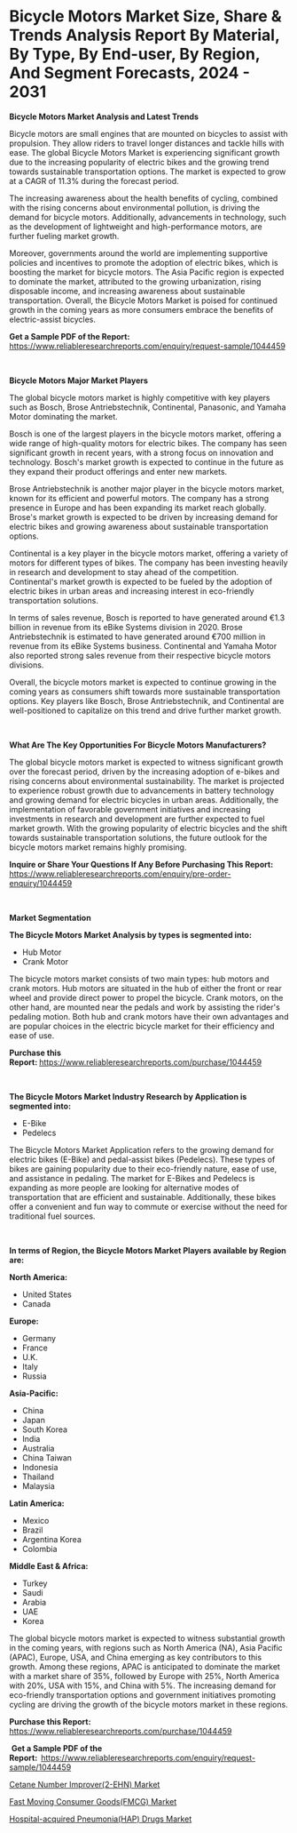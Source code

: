 <p><h1>Bicycle Motors Market Size, Share & Trends Analysis Report By Material, By Type, By End-user, By Region, And Segment Forecasts, 2024 - 2031</h1></p><p><strong>Bicycle Motors Market Analysis and Latest Trends</strong></p>
<p><p>Bicycle motors are small engines that are mounted on bicycles to assist with propulsion. They allow riders to travel longer distances and tackle hills with ease. The global Bicycle Motors Market is experiencing significant growth due to the increasing popularity of electric bikes and the growing trend towards sustainable transportation options. The market is expected to grow at a CAGR of 11.3% during the forecast period.</p><p>The increasing awareness about the health benefits of cycling, combined with the rising concerns about environmental pollution, is driving the demand for bicycle motors. Additionally, advancements in technology, such as the development of lightweight and high-performance motors, are further fueling market growth. </p><p>Moreover, governments around the world are implementing supportive policies and incentives to promote the adoption of electric bikes, which is boosting the market for bicycle motors. The Asia Pacific region is expected to dominate the market, attributed to the growing urbanization, rising disposable income, and increasing awareness about sustainable transportation. Overall, the Bicycle Motors Market is poised for continued growth in the coming years as more consumers embrace the benefits of electric-assist bicycles.</p></p>
<p><strong>Get a Sample PDF of the Report:&nbsp;</strong> <a href="https://www.reliableresearchreports.com/enquiry/request-sample/1044459">https://www.reliableresearchreports.com/enquiry/request-sample/1044459</a></p>
<p>&nbsp;</p>
<p><strong>Bicycle Motors Major Market Players</strong></p>
<p><p>The global bicycle motors market is highly competitive with key players such as Bosch, Brose Antriebstechnik, Continental, Panasonic, and Yamaha Motor dominating the market. </p><p>Bosch is one of the largest players in the bicycle motors market, offering a wide range of high-quality motors for electric bikes. The company has seen significant growth in recent years, with a strong focus on innovation and technology. Bosch's market growth is expected to continue in the future as they expand their product offerings and enter new markets.</p><p>Brose Antriebstechnik is another major player in the bicycle motors market, known for its efficient and powerful motors. The company has a strong presence in Europe and has been expanding its market reach globally. Brose's market growth is expected to be driven by increasing demand for electric bikes and growing awareness about sustainable transportation options.</p><p>Continental is a key player in the bicycle motors market, offering a variety of motors for different types of bikes. The company has been investing heavily in research and development to stay ahead of the competition. Continental's market growth is expected to be fueled by the adoption of electric bikes in urban areas and increasing interest in eco-friendly transportation solutions.</p><p>In terms of sales revenue, Bosch is reported to have generated around €1.3 billion in revenue from its eBike Systems division in 2020. Brose Antriebstechnik is estimated to have generated around €700 million in revenue from its eBike Systems business. Continental and Yamaha Motor also reported strong sales revenue from their respective bicycle motors divisions.</p><p>Overall, the bicycle motors market is expected to continue growing in the coming years as consumers shift towards more sustainable transportation options. Key players like Bosch, Brose Antriebstechnik, and Continental are well-positioned to capitalize on this trend and drive further market growth.</p></p>
<p>&nbsp;</p>
<p><strong>What Are The Key Opportunities For Bicycle Motors Manufacturers?</strong></p>
<p><p>The global bicycle motors market is expected to witness significant growth over the forecast period, driven by the increasing adoption of e-bikes and rising concerns about environmental sustainability. The market is projected to experience robust growth due to advancements in battery technology and growing demand for electric bicycles in urban areas. Additionally, the implementation of favorable government initiatives and increasing investments in research and development are further expected to fuel market growth. With the growing popularity of electric bicycles and the shift towards sustainable transportation solutions, the future outlook for the bicycle motors market remains highly promising.</p></p>
<p><strong>Inquire or Share Your Questions If Any Before Purchasing This Report:</strong> <a href="https://www.reliableresearchreports.com/enquiry/pre-order-enquiry/1044459">https://www.reliableresearchreports.com/enquiry/pre-order-enquiry/1044459</a></p>
<p>&nbsp;</p>
<p><strong>Market Segmentation</strong></p>
<p><strong>The Bicycle Motors Market Analysis by types is segmented into:</strong></p>
<p><ul><li>Hub Motor</li><li>Crank Motor</li></ul></p>
<p><p>The bicycle motors market consists of two main types: hub motors and crank motors. Hub motors are situated in the hub of either the front or rear wheel and provide direct power to propel the bicycle. Crank motors, on the other hand, are mounted near the pedals and work by assisting the rider's pedaling motion. Both hub and crank motors have their own advantages and are popular choices in the electric bicycle market for their efficiency and ease of use.</p></p>
<p><strong>Purchase this Report:&nbsp;</strong><a href="https://www.reliableresearchreports.com/purchase/1044459">https://www.reliableresearchreports.com/purchase/1044459</a></p>
<p>&nbsp;</p>
<p><strong>The Bicycle Motors Market Industry Research by Application is segmented into:</strong></p>
<p><ul><li>E-Bike</li><li>Pedelecs</li></ul></p>
<p><p>The Bicycle Motors Market Application refers to the growing demand for electric bikes (E-Bike) and pedal-assist bikes (Pedelecs). These types of bikes are gaining popularity due to their eco-friendly nature, ease of use, and assistance in pedaling. The market for E-Bikes and Pedelecs is expanding as more people are looking for alternative modes of transportation that are efficient and sustainable. Additionally, these bikes offer a convenient and fun way to commute or exercise without the need for traditional fuel sources.</p></p>
<p>&nbsp;</p>
<p><strong>In terms of Region, the Bicycle Motors Market Players available by Region are:</strong></p>
<p>
    <p> <strong> North America: </strong>
        <ul>
            <li>United States</li>
            <li>Canada</li>
        </ul>
        </p> 
    <p> <strong> Europe: </strong>
        <ul>
            <li>Germany</li>
            <li>France</li>
            <li>U.K.</li>
            <li>Italy</li>
            <li>Russia</li>
        </ul>
        </p> 
    <p> <strong> Asia-Pacific: </strong>
        <ul>
            <li>China</li>
            <li>Japan</li>
            <li>South Korea</li>
            <li>India</li>
            <li>Australia</li>
            <li>China Taiwan</li>
            <li>Indonesia</li>
            <li>Thailand</li>
            <li>Malaysia</li>
        </ul>
        </p> 
    <p> <strong> Latin America: </strong>
        <ul>
            <li>Mexico</li>
            <li>Brazil</li>
            <li>Argentina Korea</li>
            <li>Colombia</li>
        </ul>
        </p> 
    <p> <strong> Middle East & Africa: </strong>
        <ul>
            <li>Turkey</li>
            <li>Saudi</li>
            <li>Arabia</li>
            <li>UAE</li>
            <li>Korea</li>
        </ul>
    </p>
    </p>
<p><p>The global bicycle motors market is expected to witness substantial growth in the coming years, with regions such as North America (NA), Asia Pacific (APAC), Europe, USA, and China emerging as key contributors to this growth. Among these regions, APAC is anticipated to dominate the market with a market share of 35%, followed by Europe with 25%, North America with 20%, USA with 15%, and China with 5%. The increasing demand for eco-friendly transportation options and government initiatives promoting cycling are driving the growth of the bicycle motors market in these regions.</p></p>
<p><strong>Purchase this Report: </strong><a href="https://www.reliableresearchreports.com/purchase/1044459">https://www.reliableresearchreports.com/purchase/1044459</a></p>
<p>&nbsp;<strong>Get a Sample PDF of the Report:&nbsp;&nbsp;</strong><a href="https://www.reliableresearchreports.com/enquiry/request-sample/1044459">https://www.reliableresearchreports.com/enquiry/request-sample/1044459</a></p>
<p><strong></strong></p>
<p><p><a href="https://view.publitas.com/reportprime-1/cetane-number-improver-2-ehn-market-size-market-trends-and-growth-outlook-forecasted-for-period-from-2023-to-2030/">Cetane Number Improver(2-EHN) Market</a></p><p><a href="https://view.publitas.com/reportprime-1/fast-moving-consumer-goods-fmcg-market-centers-on-aspects-such-as-market-growth-market-share-market-opportunity-and-projected-forecasts-spanning-from-2023-to-2030/">Fast Moving Consumer Goods(FMCG) Market</a></p><p><a href="https://view.publitas.com/reportprime-1/hospital-acquired-pneumonia-hap-drugs-market-research-report-provides-thorough-industry-overview-which-offers-an-in-depth-analysis-of-product-trends-and-new-market-divisions/">Hospital-acquired Pneumonia(HAP) Drugs Market</a></p></p>
